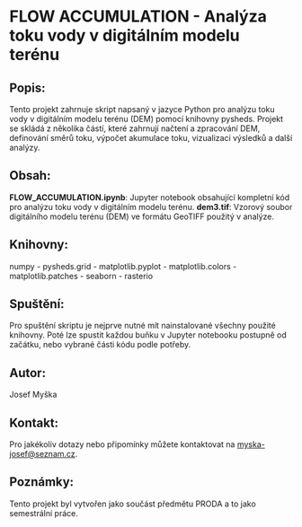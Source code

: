 # FLOW ACCUMULATION - Analýza toku vody v digitálním modelu terénu 
## Popis: 
Tento projekt zahrnuje skript napsaný v jazyce Python pro analýzu toku vody v digitálním modelu terénu (DEM) pomocí knihovny pysheds. Projekt se skládá z několika částí, které zahrnují načtení a zpracování DEM, definování směrů toku, výpočet akumulace toku, vizualizaci výsledků a další analýzy. 
## Obsah: 
**FLOW_ACCUMULATION.ipynb**: Jupyter notebook obsahující kompletní kód pro analýzu toku vody v digitálním modelu terénu.
**dem3.tif**: Vzorový soubor digitálního modelu terénu (DEM) ve formátu GeoTIFF použitý v analýze. 
## Knihovny: 
numpy - pysheds.grid - matplotlib.pyplot - matplotlib.colors - matplotlib.patches - seaborn - rasterio 
## Spuštění: 
Pro spuštění skriptu je nejprve nutné mít nainstalované všechny použité knihovny. Poté lze spustit každou buňku v Jupyter notebooku postupně od začátku, nebo vybrané části kódu podle potřeby. 
## Autor: 
Josef Myška
## Kontakt: 
Pro jakékoliv dotazy nebo připomínky můžete kontaktovat na myska-josef@seznam.cz.
## Poznámky: 
Tento projekt byl vytvořen jako součást předmětu PRODA a to jako semestrální práce. 
